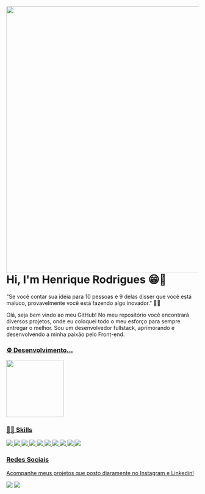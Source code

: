  <img align="right" height="700em" src="https://user-images.githubusercontent.com/79226722/198369980-c72b5d6a-eb0a-42cb-8c8e-c4ffb06412a8.png"/>

  <h1> Hi, I'm Henrique Rodrigues 😁🖖 </h1>
  
  "Se você contar sua ideia para 10 pessoas e 9 delas disser que você está maluco, provavelmente você está fazendo algo inovador." 🗿🍷


  Olá, seja bem vindo ao meu GitHub! No meu repositório você encontrará diversos projetos, onde eu coloquei todo o meu esforço para sempre entregar o melhor. Sou um desenvolvedor fullstack, aprimorando e desenvolvendo a minha paixão pelo Front-end.
  <br>
  
  <a href="https://github.com/Krissafff">

  <div>
  <h3>⚙ Desenvolvimento...</h3>
  <img height="150em" align="center" src="https://github-readme-stats.vercel.app/api/top-langs/?username=Krissafff&layout=compact&hide=shell&theme=merko"/>
  <br/>
  </div>
  
  
  <div>
  <h3>🧑‍💻 Skills</h3>
  <img src='https://img.shields.io/badge/HTML5-E34F26?style=for-the-badge&logo=html5&logoColor=white'/>
  <img src='https://img.shields.io/badge/CSS3-1572B6?style=for-the-badge&logo=css3&logoColor=white'/>
  <img src='https://img.shields.io/badge/Sass-CC6699?style=for-the-badge&logo=sass&logoColor=white'/>
  <img src='https://img.shields.io/badge/JavaScript-F7DF1E?style=for-the-badge&logo=javascript&logoColor=black'/>
  <img src='https://img.shields.io/badge/Python-14354C?style=for-the-badge&logo=python&logoColor=white'/>
  <img src='https://img.shields.io/badge/Dart-0175C2?style=for-the-badge&logo=dart&logoColor=white'/>
  <img src='https://img.shields.io/badge/React-20232A?style=for-the-badge&logo=react&logoColor=61DAFB'/>
  <img src='https://img.shields.io/badge/Flutter-02569B?style=for-the-badge&logo=flutter&logoColor=white'/>
  <img src='https://img.shields.io/badge/Figma-F24E1E?style=for-the-badge&logo=figma&logoColor=white'/>
  <img src='https://img.shields.io/badge/Amazon_AWS-FF9900?style=for-the-badge&logo=amazonaws&logoColor=white'/>
  </div>
  
  
  
  <div>
  <h3>Redes Sociais</h3>
  <p> Acompanhe meus projetos que posto diaramente no Instagram e Linkedin!</p>
  <a href="https://www.instagram.com/hen_fitdev/"> <img src='https://img.shields.io/badge/Instagram-E4405F?style=for-the-badge&logo=instagram&logoColor=white'/></a>
  <a href="https://www.instagram.com/hen_fitdev/"> <img src='https://img.shields.io/badge/LinkedIn-0077B5?style=for-the-badge&logo=linkedin&logoColor=white'/></a>
  </div>

 
